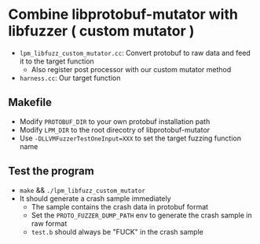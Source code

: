 # Combine libprotobuf-mutator with libfuzzer ( custom mutator )

* `lpm_libfuzz_custom_mutator.cc`: Convert protobuf to raw data and feed it to the target function  
    - Also register post processor with our custom mutator method
* `harness.cc`: Our target function  

## Makefile

* Modify `PROTOBUF_DIR` to your own protobuf installation path  
* Modify `LPM_DIR` to the root direcotry of libprotobuf-mutator  
* Use `-DLLVMFuzzerTestOneInput=XXX` to set the target fuzzing function name

## Test the program  

* `make` && `./lpm_libfuzz_custom_mutator`
* It should generate a crash sample immediately  
    * The sample contains the crash data in protobuf format  
    * Set the `PROTO_FUZZER_DUMP_PATH` env to generate the crash sample in raw format  
    * `test.b` should always be "FUCK" in the crash sample


